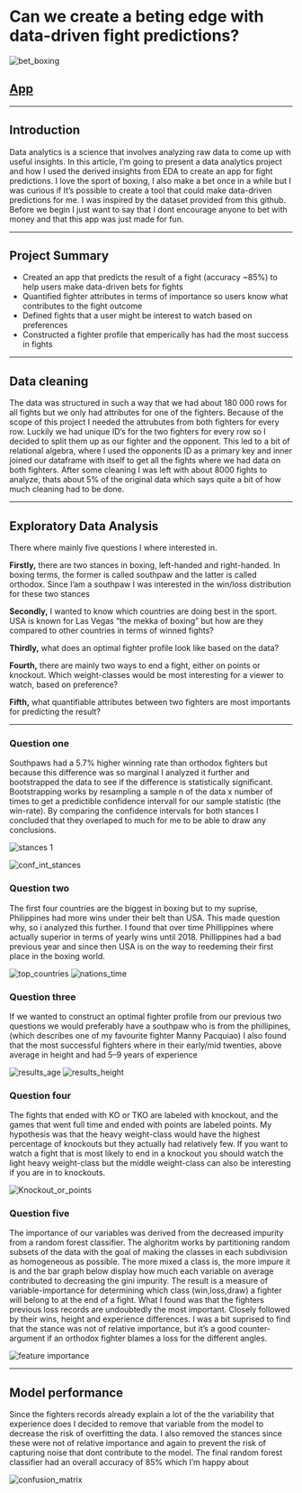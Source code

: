 # Can we create a beting edge with data-driven fight predictions?
![bet_boxing](https://user-images.githubusercontent.com/88820508/148267698-31d5748e-9434-4acc-a99e-efe87a966498.jpg)
## [App](https://share.streamlit.io/gabriele-frattini/fight-prediction/main/app.py)

***

## Introduction
Data analytics is a science that involves analyzing raw data to come up with useful insights.
In this article, I’m going to present a data analytics project and how I used the derived insights from EDA to create an app for fight predictions.
I love the sport of boxing, I also make a bet once in a while but I was curious if It’s possible to create a tool that could make data-driven predictions for me. I was inspired by the dataset provided from this github. Before we begin I just want to say that I dont encourage anyone to bet with money and that this app was just made for fun.

***

## Project Summary
- Created an app that predicts the result of a fight (accuracy ~85%) to help users make data-driven bets for fights
- Quantified fighter attributes in terms of importance so users know what contributes to the fight outcome
- Defined fights that a user might be interest to watch based on preferences
- Constructed a fighter profile that emperically has had the most success in fights

***

## Data cleaning
The data was structured in such a way that we had about 180 000 rows for all fights but we only had attributes for one of the fighters. Because of the scope of this project I needed the attrubutes from both fighters for every row.
Luckily we had unique ID’s for the two fighters for every row so I decided to split them up as our fighter and the opponent. This led to a bit of relational algebra, where I used the opponents ID as a primary key and inner joined our dataframe with itself to get all the fights where we had data on both fighters. After some cleaning I was left with about 8000 fights to analyze, thats about 5% of the original data which says quite a bit of how much cleaning had to be done.

***

## Exploratory Data Analysis

There where mainly five questions I where interested in.

**Firstly,** there are two stances in boxing, left-handed and right-handed. In boxing terms, the former is called southpaw and the latter is called orthodox. Since I’am a southpaw I was interested in the win/loss distribution for these two stances

**Secondly,** I wanted to know which countries are doing best in the sport. USA is known for Las Vegas “the mekka of boxing” but how are they compared to other countries in terms of winned fights?

**Thirdly,** what does an optimal fighter profile look like based on the data?

**Fourth,** there are mainly two ways to end a fight, either on points or knockout. Which weight-classes would be most interesting for a viewer to watch, based on preference?

**Fifth,** what quantifiable attributes between two fighters are most importants for predicting the result?

***

### Question one
Southpaws had a 5.7% higher winning rate than orthodox fighters but because this difference was so marginal I analyzed it further and bootstrapped the data to see if the difference is statistically significant. Bootstrapping works by resampling a sample n of the data x number of times to get a predictible confidence intervall for our sample statistic (the win-rate). By comparing the confidence intervals for both stances I concluded that they overlaped to much for me to be able to draw any conclusions.

![stances 1](https://user-images.githubusercontent.com/88820508/148268241-65517395-2f5b-44d8-a79d-2af8b18dd800.png)

![conf_int_stances](https://user-images.githubusercontent.com/88820508/148268280-eb841c70-964b-478a-ae54-0c6033d9494d.png)


### Question two
The first four countries are the biggest in boxing but to my suprise, Philippines had more wins under their belt than USA. This made question why, so i analyzed this further.
I found that over time Phillippines where actually superior in terms of yearly wins until 2018. Phillippines had a bad previous year and since then USA is on the way to reedeming their first place in the boxing world.

![top_countries](https://user-images.githubusercontent.com/88820508/148268395-5c8e5dcd-49cc-40ca-b24d-7a67125cb9df.png)
![nations_time](https://user-images.githubusercontent.com/88820508/148268404-3da1b90d-2845-42fa-bb2b-059d8bb0be4a.png)


### Question three
If we wanted to construct an optimal fighter profile from our previous two questions we would preferably have a southpaw who is from the phillipines, (which describes one of my favourite fighter Manny Pacquiao)
I also found that the most successful fighters where in their early/mid twenties, above average in height and had 5–9 years of experience

![results_age](https://user-images.githubusercontent.com/96744665/148268897-24d7bdce-59e0-4375-ae40-c7f55421912c.png)
![results_height](https://user-images.githubusercontent.com/96744665/148268909-f94cdf98-66ac-403b-99eb-f35950b2fa71.png)


### Question four
The fights that ended with KO or TKO are labeled with knockout, and the games that went full time and ended with points are labeled points.
My hypothesis was that the heavy weight-class would have the highest percentage of knockouts but they actually had relatively few. If you want to watch a fight that is most likely to end in a knockout you should watch the light heavy weight-class but the middle weight-class can also be interesting if you are in to knockouts.

![Knockout_or_points](https://user-images.githubusercontent.com/96744665/148268992-16d39b56-d467-4409-8ee1-5f88116be411.png)


### Question five
The importance of our variables was derived from the decreased impurity from a random forest classifier. The alghoritm works by partitioning random subsets of the data with the goal of making the classes in each subdivision as homogeneous as possible. The more mixed a class is, the more impure it is and the bar graph below display how much each variable on average contributed to decreasing the gini impurity. The result is a measure of variable-importance for determining which class (win,loss,draw) a fighter will belong to at the end of a fight.
What I found was that the fighters previous loss records are undoubtedly the most important. Closely followed by their wins, height and experience differences. I was a bit suprised to find that the stance was not of relative importance, but it’s a good counter-argument if an orthodox fighter blames a loss for the different angles.

![feature importance](https://user-images.githubusercontent.com/96744665/148269061-fa3519eb-150f-44f5-a369-5496d073d74f.png)

***

## Model performance
Since the fighters records already explain a lot of the the variability that experience does I decided to remove that variable from the model to decrease the risk of overfitting the data. I also removed the stances since these were not of relative importance and again to prevent the risk of capturing noise that dont contribute to the model.
The final random forest classifier had an overall accuracy of 85% which I’m happy about

![confusion_matrix](https://user-images.githubusercontent.com/96744665/148269142-4a064849-a97f-4e16-8e8d-7515ebeefdbc.png)
